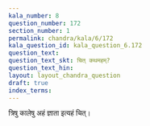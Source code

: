 ```yaml
---
kala_number: 8
question_number: 172
section_number: 1
permalink: chandra/kala/6/172
kala_question_id: kala_question_6.172
question_text: 
question_text_skt: चित् कथमहम्?
question_text_hin: 
layout: layout_chandra_question
draft: true
index_terms:
---
```


<!-- skt-start -->
त्रिषु कालेषु अहं ज्ञाता इत्यहं चित्।
<!-- skt-end -->

<!-- eng-start -->
<!-- eng-end -->

